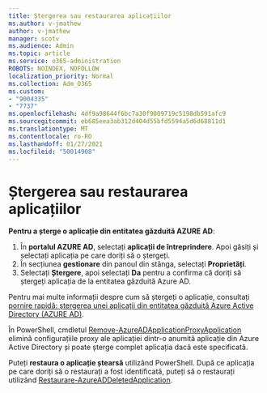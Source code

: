 ```yaml
---
title: Ștergerea sau restaurarea aplicațiilor
ms.author: v-jmathew
author: v-jmathew
manager: scotv
ms.audience: Admin
ms.topic: article
ms.service: o365-administration
ROBOTS: NOINDEX, NOFOLLOW
localization_priority: Normal
ms.collection: Adm_O365
ms.custom:
- "9004335"
- "7737"
ms.openlocfilehash: 4df9a98644f6bc7a30f9009719c5198db591afc9
ms.sourcegitcommit: eb685eea3ab312d404d55bfd5594a5d6d68811d1
ms.translationtype: MT
ms.contentlocale: ro-RO
ms.lasthandoff: 01/27/2021
ms.locfileid: "50014908"
---
```

# <a name="delete-or-restore-applications"></a>Ștergerea sau restaurarea aplicațiilor

**Pentru a șterge o aplicație din entitatea găzduită AZURE AD**:

1. În **portalul AZURE AD**, selectați **aplicații de întreprindere**. Apoi găsiți și selectați aplicația pe care doriți să o ștergeți.
2. În secțiunea **gestionare** din panoul din stânga, selectați **Proprietăți**.
3. Selectați **Ștergere**, apoi selectați **Da** pentru a confirma că doriți să ștergeți aplicația de la entitatea găzduită Azure AD.

Pentru mai multe informații despre cum să ștergeți o aplicație, consultați [pornire rapidă: ștergerea unei aplicații din entitatea găzduită Azure Active Directory (AZURE AD)](https://docs.microsoft.com/azure/active-directory/manage-apps/delete-application-portal#delete-an-application-from-your-azure-ad-tenant).

În PowerShell, cmdletul [Remove-AzureADApplicationProxyApplication](https://docs.microsoft.com/powershell/module/azuread/remove-azureadapplicationproxyapplication) elimină configurațiile proxy ale aplicației dintr-o anumită aplicație din Azure Active Directory și poate șterge complet aplicația dacă este specificată.

Puteți **restaura o aplicație ștearsă** utilizând PowerShell. După ce aplicația pe care doriți să o restaurați a fost identificată, puteți să o restaurați utilizând [Restaurare-AzureADDeletedApplication](https://docs.microsoft.com/powershell/module/azuread/restore-azureaddeletedapplication).
